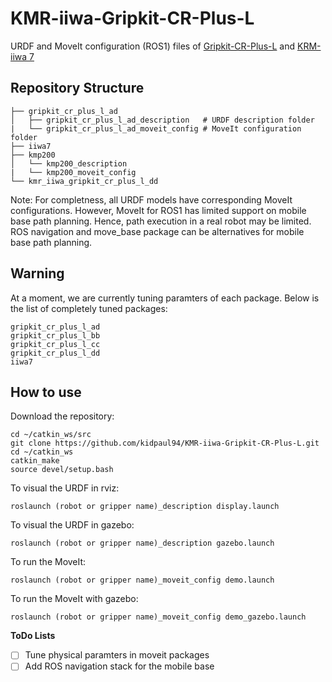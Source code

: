 # KMR-iiwa-Gripkit-CR-Plus-L
URDF and MoveIt configuration (ROS1) files of [Gripkit-CR-Plus-L](https://weiss-robotics.com/gripkit/) and [KRM-iiwa 7](https://www.kuka.com/en-us/products/mobility/mobile-robot-systems/kmr-iiwa)

## Repository Structure

    ├── gripkit_cr_plus_l_ad 
    │   ├── gripkit_cr_plus_l_ad_description   # URDF description folder
    |   └── gripkit_cr_plus_l_ad_moveit_config # MoveIt configuration folder
    ├── iiwa7              
    ├── kmp200                           
    │   └── kmp200_description
    |   └── kmp200_moveit_config
    └── kmr_iiwa_gripkit_cr_plus_l_dd

Note: For completness, all URDF models have corresponding MoveIt configurations. However, MoveIt for ROS1 has limited support on mobile base path planning. Hence, path execution in a real robot may be limited. ROS navigation and move_base package can be alternatives for mobile base path planning.

## Warning
At a moment, we are currently tuning paramters of each package. Below is the list of completely tuned packages:

    gripkit_cr_plus_l_ad
    gripkit_cr_plus_l_bb
    gripkit_cr_plus_l_cc
    gripkit_cr_plus_l_dd
    iiwa7

## How to use
Download the repository:

    cd ~/catkin_ws/src
    git clone https://github.com/kidpaul94/KMR-iiwa-Gripkit-CR-Plus-L.git
    cd ~/catkin_ws
    catkin_make
    source devel/setup.bash
    
To visual the URDF in rviz:  

    roslaunch (robot or gripper name)_description display.launch
    
To visual the URDF in gazebo:

    roslaunch (robot or gripper name)_description gazebo.launch 
    
To run the MoveIt:

    roslaunch (robot or gripper name)_moveit_config demo.launch 

To run the MoveIt with gazebo:

    roslaunch (robot or gripper name)_moveit_config demo_gazebo.launch 
    
**ToDo Lists**
- [ ] Tune physical paramters in moveit packages
- [ ] Add ROS navigation stack for the mobile base
